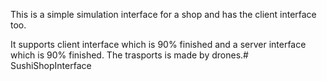This is a simple simulation interface for a shop and has the client interface too.

It supports client interface which is 90% finished and a server interface which is 90% finished.
The trasports is made by drones.# SushiShopInterface
